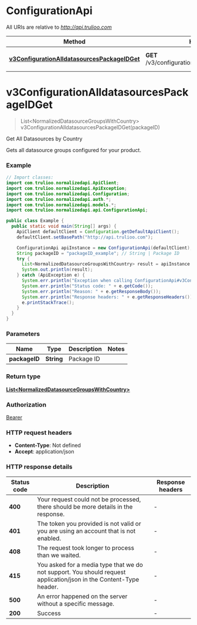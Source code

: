 # ConfigurationApi

All URIs are relative to *http://api.trulioo.com*

| Method | HTTP request | Description |
|------------- | ------------- | -------------|
| [**v3ConfigurationAlldatasourcesPackageIDGet**](ConfigurationApi.md#v3ConfigurationAlldatasourcesPackageIDGet) | **GET** /v3/configuration/alldatasources/{packageID} | Get All Datasources by Country |

<a id="v3ConfigurationAlldatasourcesPackageIDGet"></a>
# **v3ConfigurationAlldatasourcesPackageIDGet**
> List&lt;NormalizedDatasourceGroupsWithCountry&gt; v3ConfigurationAlldatasourcesPackageIDGet(packageID)

Get All Datasources by Country

Gets all datasource groups configured for your product.

### Example
```java
// Import classes:
import com.trulioo.normalizedapi.ApiClient;
import com.trulioo.normalizedapi.ApiException;
import com.trulioo.normalizedapi.Configuration;
import com.trulioo.normalizedapi.auth.*;
import com.trulioo.normalizedapi.models.*;
import com.trulioo.normalizedapi.api.ConfigurationApi;

public class Example {
  public static void main(String[] args) {
    ApiClient defaultClient = Configuration.getDefaultApiClient();
    defaultClient.setBasePath("http://api.trulioo.com");

    ConfigurationApi apiInstance = new ConfigurationApi(defaultClient);
    String packageID = "packageID_example"; // String | Package ID
    try {
      List<NormalizedDatasourceGroupsWithCountry> result = apiInstance.v3ConfigurationAlldatasourcesPackageIDGet(packageID);
      System.out.println(result);
    } catch (ApiException e) {
      System.err.println("Exception when calling ConfigurationApi#v3ConfigurationAlldatasourcesPackageIDGet");
      System.err.println("Status code: " + e.getCode());
      System.err.println("Reason: " + e.getResponseBody());
      System.err.println("Response headers: " + e.getResponseHeaders());
      e.printStackTrace();
    }
  }
}
```

### Parameters

| Name | Type | Description  | Notes |
|------------- | ------------- | ------------- | -------------|
| **packageID** | **String**| Package ID | |

### Return type

[**List&lt;NormalizedDatasourceGroupsWithCountry&gt;**](NormalizedDatasourceGroupsWithCountry.md)

### Authorization

[Bearer](../README.md#Bearer)

### HTTP request headers

 - **Content-Type**: Not defined
 - **Accept**: application/json

### HTTP response details
| Status code | Description | Response headers |
|-------------|-------------|------------------|
| **400** | Your request could not be processed, there should be more details in the response. |  -  |
| **401** | The token you provided is not valid or you are using an account that is not enabled. |  -  |
| **408** | The request took longer to process than we waited. |  -  |
| **415** | You asked for a media type that we do not support. You should request application/json in the Content-Type header. |  -  |
| **500** | An error happened on the server without a specific message. |  -  |
| **200** | Success |  -  |